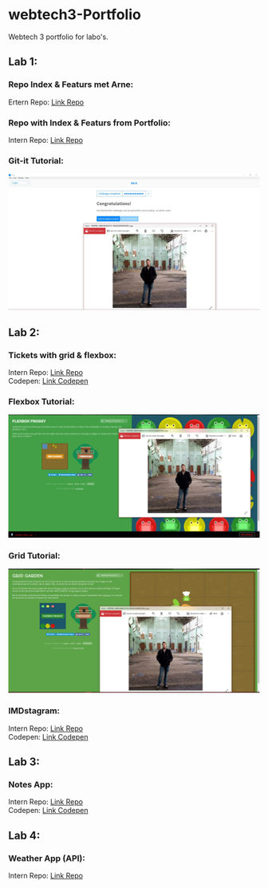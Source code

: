 # webtech3-Portfolio
Webtech 3 portfolio for labo's.

## Lab 1:
### Repo Index & Featurs met Arne:
Ertern Repo: [Link Repo](https://github.com/LarsPauwels/2imd-webtech3-lab1.git)

### Repo with Index & Featurs from Portfolio:
Intern Repo: [Link Repo](https://github.com/LarsPauwels/webtech3-Portfolio/tree/master/Lab%201)

### Git-it Tutorial:
![git-it](https://github.com/LarsPauwels/webtech3-Portfolio/blob/master/Lab%201/git-it.jpg)

## Lab 2:
### Tickets with grid & flexbox:
Intern Repo: [Link Repo](https://github.com/LarsPauwels/webtech3-Portfolio/tree/master/Lab%202/tickets)<br/>
Codepen: [Link Codepen](https://codepen.io/larspauwels-the-animator/pen/rRjRKo)

### Flexbox Tutorial:
![Flexbox](https://github.com/LarsPauwels/webtech3-Portfolio/blob/master/Lab%202/flexbox.jpg)

### Grid Tutorial:
![Grid](https://github.com/LarsPauwels/webtech3-Portfolio/blob/master/Lab%202/grid.jpg)

### IMDstagram:
Intern Repo: [Link Repo](https://github.com/LarsPauwels/webtech3-Portfolio/tree/master/Lab%202/IMDstagram)<br>
Codepen: [Link Codepen](https://codepen.io/larspauwels-the-animator/pen/moRgVM)

## Lab 3:
### Notes App:
Intern Repo: [Link Repo](https://github.com/LarsPauwels/webtech3-Portfolio/tree/master/Lab%203/note%20app)<br>
Codepen: [Link Codepen](https://codepen.io/larspauwels-the-animator/pen/wOdryZ)

## Lab 4:
### Weather App (API):
Intern Repo: [Link Repo](https://github.com/LarsPauwels/webtech3-Portfolio/tree/master/Lab%204/Weather%20App)
